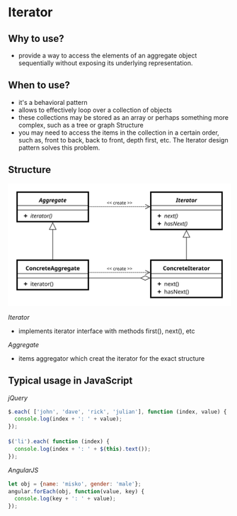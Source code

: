 # Iterator

## Why to use?

- provide a way to access the elements of an aggregate object sequentially without exposing its underlying representation.

## When to use?

- it's a behavioral pattern
- allows to effectively loop over a collection of objects
- these collections may be stored as an array or perhaps something more complex, such as a tree or graph Structure
- you may need to access the items in the collection in a certain order, such as, front to back, back to front, depth first, etc. The Iterator design pattern solves this problem.

## Structure

![iterator uml](https://github.com/Porter84/HarrisonJones/blob/master/patterns/iterator/Iterator_UML_class_diagram.svg "Iterator UML")

_Iterator_
- implements iterator interface with methods first(), next(), etc

_Aggregate_
- items aggregator which creat the iterator for the exact structure

## Typical usage in JavaScript

_jQuery_

```javascript
$.each( ['john', 'dave', 'rick', 'julian'], function (index, value) {
  console.log(index + ': ' + value);
});
 
$('li').each( function (index) {
  console.log(index + ': ' + $(this).text());
});
```

_AngularJS_

```javascript
let obj = {name: 'misko', gender: 'male'};
angular.forEach(obj, function(value, key) {
  console.log(key + ': ' + value);
});
```